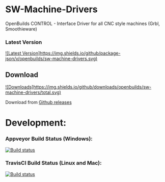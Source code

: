 # SW-Machine-Drivers
OpenBuilds CONTROL - Interface Driver for all CNC style machines (Grbl, Smoothieware)

### Latest Version
[![Latest Version]https://img.shields.io/github/package-json/v/openbuilds/sw-machine-drivers.svg)](https://github.com/OpenBuilds/SW-Machine-Drivers/releases/latest)


## Download

[![Downloads]https://img.shields.io/github/downloads/openbuilds/sw-machine-drivers/total.svg)](https://github.com/OpenBuilds/SW-Machine-Drivers/releases)

Download from [Github releases](https://github.com/OpenBuilds/SW-Machine-Drivers/releases)

# Development:

### Appveyor Build Status (Windows):
[![Build status](https://ci.appveyor.com/api/projects/status/xykahsa94sj2vdwl/branch/master?svg=true)](https://ci.appveyor.com/project/openbuilds-engineer/sw-machine-drivers/branch/master)

### TravisCI Build Status (Linux and Mac):
[![Build status](https://travis-ci.org/OpenBuilds/SW-Machine-Drivers.svg?branch=master)](https://travis-ci.org/OpenBuilds/SW-Machine-Drivers)
